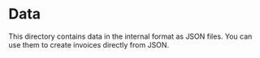 # Data

This directory contains data in the internal format as JSON files.  You can
use them to create invoices directly from JSON.
